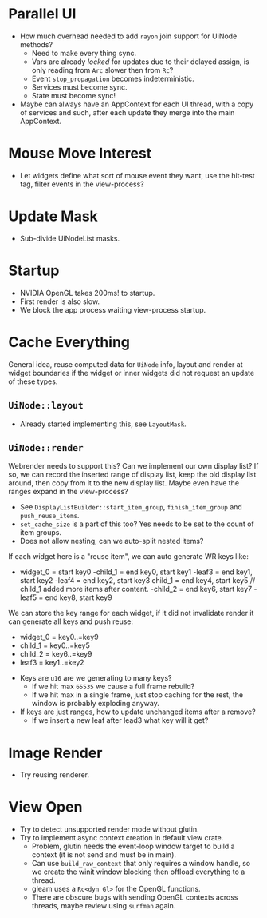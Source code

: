 # Parallel UI

* How much overhead needed to add `rayon` join support for UiNode methods?
    * Need to make every thing sync.
    * Vars are already *locked* for updates due to their delayed assign, is only reading from `Arc` slower then from `Rc`?
    * Event `stop_propagation` becomes indeterministic.
    * Services must become sync.
    * State must become sync!
* Maybe can always have an AppContext for each UI thread, with a copy of services and such, after each update they merge into
  the main AppContext.

# Mouse Move Interest

* Let widgets define what sort of mouse event they want, use the hit-test tag, filter events in the view-process?

# Update Mask

* Sub-divide UiNodeList masks.

# Startup

* NVIDIA OpenGL takes 200ms! to startup.
* First render is also slow.
* We block the app process waiting view-process startup.

# Cache Everything

General idea, reuse computed data for `UiNode` info, layout and render at
widget boundaries if the widget or inner widgets did not request an update of these types.

## `UiNode::layout`

* Already started implementing this, see `LayoutMask`.

## `UiNode::render`

Webrender needs to support this? Can we implement our own display list? If so, we can record the inserted range of display list,
keep the old display list around, then copy from it to the new display list. Maybe even have the ranges expand in the view-process?

* See `DisplayListBuilder::start_item_group`, `finish_item_group` and `push_reuse_items`.
* `set_cache_size` is a part of this too? Yes needs to be set to the count of item groups.
* Does not allow nesting, can we auto-split nested items?

If each widget here is a "reuse item", we can auto generate WR keys like:
  - widget_0 = start key0
    -child_1 = end key0, start key1
      -leaf3 = end key1, start key2
      -leaf4 = end key2, start key3
     child_1 = end key4, start key5 // child_1 added more items after content.
    -child_2 = end key6, start key7
      -leaf5 = end key8, start key9

We can store the key range for each widget, if it did not invalidate render it can generate all keys and push reuse:
- widget_0 = key0..=key9
-  child_1 = key0..=key5
-  child_2 = key6..=key9
-    leaf3 = key1..=key2

* Keys are `u16` are we generating to many keys?
  - If we hit max `65535` we cause a full frame rebuild?
  - If we hit max in a single frame, just stop caching for the rest, the window is probably exploding anyway.
* If keys are just ranges, how to update unchanged items after a remove?
  - If we insert a new leaf after lead3 what key will it get?

# Image Render

* Try reusing renderer.

# View Open

* Try to detect unsupported render mode without glutin.
* Try to implement async context creation in default view crate.
    - Problem, glutin needs the event-loop window target to build a context (it is not send and must be in main).
    - Can use `build_raw_context` that only requires a window handle, so we create the winit window blocking then offload
      everything to a thread.
    - gleam uses a `Rc<dyn Gl>` for the OpenGL functions.
    - There are obscure bugs with sending OpenGL contexts across threads, maybe review using `surfman` again.